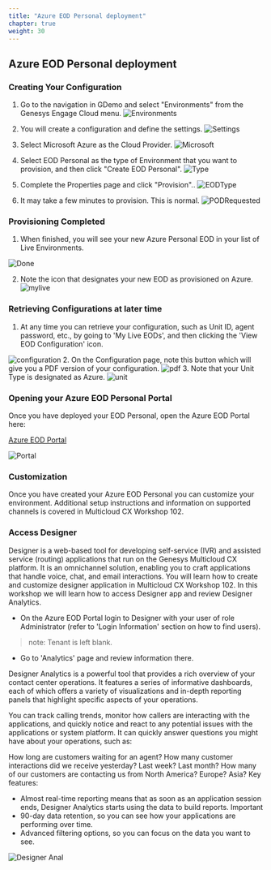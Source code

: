 ```yaml
---
title: "Azure EOD Personal deployment"
chapter: true
weight: 30
---
```


## Azure EOD Personal deployment
### Creating Your Configuration
 1. Go to the navigation in GDemo and select "Environments" from the Genesys Engage Cloud menu.
![Environments](/images/file_1604107212047_gecEnvironments.jpg)

 2. You will create a configuration and define the settings.
![Settings](/images/file_1604373858266_gecEODPersonalNew.jpg)


 4. Select Microsoft Azure as the Cloud Provider.
![Microsoft](/images/file_1622738616041_chooseAzureProvider.png)

 4. Select EOD Personal as the type of Environment that you want to provision, and then click "Create EOD Personal".
![Type](/images/file_1604372953844_gecEODPersonalType.jpg) 
 5. Complete the Properties page and click "Provision"..
![EODType](/images/file_1604374043471_gecEODPersonalType.jpg) 

 6. It may take a few minutes to provision. This is normal.
![PODRequested](/images/file_1604348078978_gecPOCRequested.jpg) 


### Provisioning Completed
 1. When finished, you will see your new Azure Personal EOD in your list of Live Environments.

![Done](/images/file_1604348160805_gecPOCSuccessful.jpg)


 2. Note the icon that designates your new EOD as provisioned on Azure.
 ![mylive](/images/file_1622738956387_myLiveAzure.png)

### Retrieving Configurations at later time
 1. At any time you can retrieve your configuration, such as Unit ID, agent password, etc., by going to 'My Live EODs', and then clicking the 'View EOD Configuration' icon.

![configuration](/images/file_1622739207774_viewNewEODConfig.png)
 2. On the Configuration page, note this button which will give you a PDF version of your configuration.
![pdf](/images/file_1604109897379_gecEODWorkshopPDF.jpg)
 3. Note that your Unit Type is designated as Azure.
![unit](/images/file_1622739397819_azureUnitType.png)


### Opening your Azure EOD Personal Portal ##

Once you have deployed your EOD Personal, open the Azure EOD Portal here:

[Azure EOD Portal](https://portal-1007-westus2.prod001.genesysengage.com/)

![Portal](/images/AzurePortal.PNG)


### Customization
Once you have created your Azure EOD Personal you can customize your environment. 
Additional setup instructions and information on supported channels is covered in Multicloud CX Workshop 102.

### Access Designer

Designer is a web-based tool for developing self-service (IVR) and assisted service (routing) applications that run on the Genesys Multicloud CX platform. It is an omnichannel solution, enabling you to craft applications that handle voice, chat, and email interactions.
You will learn how to create and customize designer application in Multicloud CX Workshop 102.
In this workshop we will learn how to access Designer app and review Designer Analytics.

- On the Azure EOD Portal login to Designer with your user of role Administrator (refer to 'Login Information' section on how to find users). 
> note: Tenant is left blank.

- Go to 'Analytics' page and review information there. 


Designer Analytics is a powerful tool that provides a rich overview of your contact center operations. It features a series of informative dashboards, each of which offers a variety of visualizations and in-depth reporting panels that highlight specific aspects of your operations.

You can track calling trends, monitor how callers are interacting with the applications, and quickly notice and react to any potential issues with the applications or system platform. It can quickly answer questions you might have about your operations, such as:

How long are customers waiting for an agent?
How many customer interactions did we receive yesterday? Last week? Last month?
How many of our customers are contacting us from North America? Europe? Asia?
Key features:

- Almost real-time reporting means that as soon as an application session ends, Designer Analytics starts using the data to build reports.
Important
- 90-day data retention, so you can see how your applications are performing over time.
- Advanced filtering options, so you can focus on the data you want to see.

![Designer Anal](/images/DesignerAnalytics.PNG)

